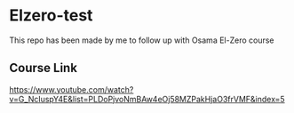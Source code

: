# Elzero-test
This repo has been made by me to follow up with Osama El-Zero course

## Course Link
https://www.youtube.com/watch?v=G_NcIuspY4E&list=PLDoPjvoNmBAw4eOj58MZPakHjaO3frVMF&index=5
